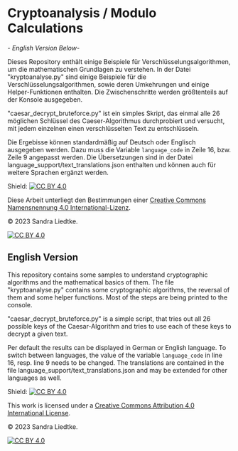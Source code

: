 # Cryptoanalysis / Modulo Calculations

*- English Version Below-*

Dieses Repository enthält einige Beispiele für Verschlüsselungsalgorithmen, um die mathematischen Grundlagen zu verstehen. In der Datei "kryptoanalyse.py" sind einige Beispiele für die Verschlüsselungsalgorithmen, sowie deren Umkehrungen und einige Helper-Funktionen enthalten. Die Zwischenschritte werden größtenteils auf der Konsole ausgegeben.

"caesar_decrypt_bruteforce.py" ist ein simples Skript, das einmal alle 26 möglichen Schlüssel des Caeser-Algorithmus durchprobiert und versucht, mit jedem einzelnen einen verschlüsselten Text zu entschlüsseln.

Die Ergebisse können standardmäßig auf Deutsch oder Englisch ausgegeben werden. Dazu muss die Variable `language_code` in Zeile 16, bzw. Zeile 9 angepasst werden. Die Übersetzungen sind in der Datei language_support/text_translations.json enthalten und können auch für weitere Sprachen ergänzt werden.

Shield: [![CC BY 4.0][cc-by-shield]][cc-by]

Diese Arbeit unterliegt den Bestimmungen einer
[Creative Commons Namensnennung 4.0 International-Lizenz][cc-by].

© 2023 Sandra Liedtke.

[![CC BY 4.0][cc-by-image]][cc-by]

[cc-by]: https://creativecommons.org/licenses/by/4.0/deed.de
[cc-by-image]: https://licensebuttons.net/l/by/4.0/88x31.png
[cc-by-shield]: https://img.shields.io/badge/License-CC%20BY%204.0-lightgrey.svg


## English Version

This repository contains some samples to understand cryptographic algorithms and the mathematical basics of them. The file "kryptoanalyse.py" contains some cryptographic algorithms, the reversal of them and some helper functions. Most of the steps are being printed to the console.

"caesar_decrypt_bruteforce.py" is a simple script, that tries out all 26 possible keys of the Caesar-Algorithm and tries to use each of these keys to decrypt a given text.

Per default the results can be displayed in German or English language. To switch between languages, the value of the variable `language_code` in line 16, resp. line 9 needs to be changed. The translations are contained in the file language_support/text_translations.json and may be extended for other languages as well.

Shield: [![CC BY 4.0][cc-by-shield]][cc-by]

This work is licensed under a
[Creative Commons Attribution 4.0 International License][cc-by].

© 2023 Sandra Liedtke.

[![CC BY 4.0][cc-by-image]][cc-by]

[cc-by]: http://creativecommons.org/licenses/by/4.0/
[cc-by-image]: https://i.creativecommons.org/l/by/4.0/88x31.png
[cc-by-shield]: https://img.shields.io/badge/License-CC%20BY%204.0-lightgrey.svg